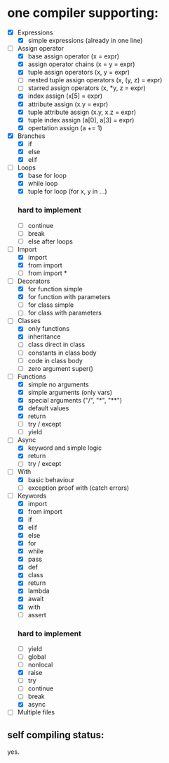 # one compiler supporting:

- [X] Expressions
    - [X] simple expressions (already in one line)
- [ ] Assign operator
    - [X] base assign operator (x = expr)
    - [X] assign operator chains (x = y = expr)
    - [X] tuple assign operators (x, y = expr)
    - [ ] nested tuple assign operators (x, (y, z) = expr)
    - [ ] starred assign operators (x, *y, z = expr)
    - [X] index assign (x[5] = expr)
    - [X] attribute assign (x.y = expr)
    - [X] tuple attribute assign (x.y, x.z = expr)
    - [X] tuple index assign (a[0], a[3] = expr)
    - [X] opertation assign (a += 1)
- [X] Branches
    - [X] if
    - [X] else
    - [X] elif
- [ ] Loops
    - [X] base for loop
    - [X] while loop
    - [X] tuple for loop     (for x, y in ...)
    ### hard to implement
    - [ ] continue
    - [ ] break
    - [ ] else after loops
- [ ] Import
    - [X] import
    - [X] from import
    - [ ] from import *
- [ ] Decorators
    - [X] for function simple
    - [X] for function with parameters
    - [ ] for class simple
    - [ ] for class with parameters
- [ ] Classes
    - [X] only functions
    - [X] inheritance
    - [ ] class direct in class
    - [ ] constants in class body
    - [ ] code in class body
    - [ ] zero argument super()
- [ ] Functions
    - [X] simple no arguments
    - [X] simple arguments (only vars)
    - [X] special arguments ("/", "*", "**")
    - [X] default values
    - [X] return
    - [ ] try / except
    - [ ] yield
- [ ] Async
    - [X] keyword and simple logic
    - [X] return
    - [ ] try / except
- [ ] With
    - [X] basic behaviour
    - [ ] exception proof with (catch errors)
- [ ] Keywords
    - [X] import
    - [X] from import
    - [X] if
    - [X] elif
    - [X] else
    - [X] for
    - [X] while
    - [X] pass
    - [X] def
    - [X] class
    - [X] return
    - [X] lambda
    - [X] await
    - [X] with
    - [ ] assert
    ### hard to implement
    - [ ] yield
    - [ ] global
    - [ ] nonlocal
    - [X] raise
    - [ ] try
    - [ ] continue
    - [ ] break
    - [X] async
- [ ] Multiple files

## self compiling status:
yes.
